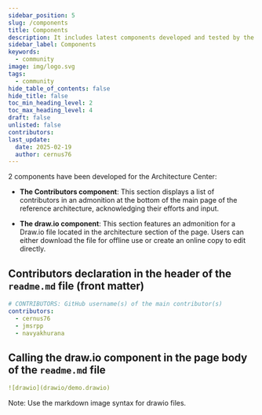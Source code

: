 ```yaml
---
sidebar_position: 5
slug: /components
title: Components
description: It includes latest components developed and tested by the team. 
sidebar_label: Components
keywords:
  - community
image: img/logo.svg
tags:
  - community
hide_table_of_contents: false
hide_title: false
toc_min_heading_level: 2
toc_max_heading_level: 4
draft: false 
unlisted: false
contributors:
last_update:
  date: 2025-02-19
  author: cernus76
---
```


2 components have been developed for the Architecture Center:

- **The Contributors component**: This section displays a list of contributors in an admonition at the bottom of the main page of the reference architecture, acknowledging their efforts and input.

- **The draw.io component**: This section features an admonition for a Draw.io file located in the architecture section of the page. Users can either download the file for offline use or create an online copy to edit directly.

## Contributors declaration in the header of the `readme.md` file (front matter)

```yaml
# CONTRIBUTORS: GitHub username(s) of the main contributor(s)
contributors:
  - cernus76
  - jmsrpp
  - navyakhurana
```

## Calling the draw.io component in the page body of the `readme.md` file

```yaml
![drawio](drawio/demo.drawio)
```
Note: Use the markdown image syntax for drawio files.
